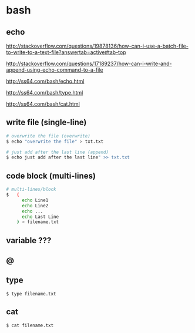 # bash

## echo 

http://stackoverflow.com/questions/19878136/how-can-i-use-a-batch-file-to-write-to-a-text-file?answertab=active#tab-top

http://stackoverflow.com/questions/17189237/how-can-i-write-and-append-using-echo-command-to-a-file  

http://ss64.com/bash/echo.html  

http://ss64.com/bash/type.html  

http://ss64.com/bash/cat.html  


## write file (single-line) 

```sh
# overwrite the file (overwrite)
$ echo "overwrite the file" > txt.txt

# just add after the last line (append)
$ echo just add after the last line" >> txt.txt

``` 

## code block (multi-lines) 

```sh
# multi-lines/block
$   (
      echo Line1
      echo Line2
      echo ...
      echo Last Line
    ) > filename.txt 
``` 

## variable ???

## @ 

## type 

```
$ type filename.txt

``` 


## cat

```
$ cat filename.txt

``` 


















